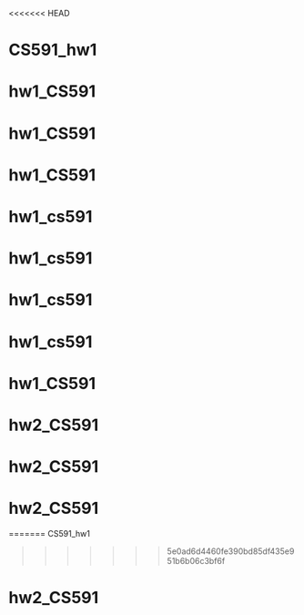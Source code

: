 <<<<<<< HEAD
# CS591_hw1
# hw1_CS591
# hw1_CS591
# hw1_CS591
# hw1_cs591
# hw1_cs591
# hw1_cs591
# hw1_cs591
# hw1_CS591
# hw2_CS591
# hw2_CS591
# hw2_CS591
=======
CS591_hw1
>>>>>>> 5e0ad6d4460fe390bd85df435e951b6b06c3bf6f
# hw2_CS591
